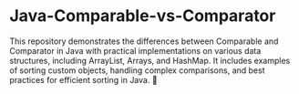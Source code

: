 # Java-Comparable-vs-Comparator
This repository demonstrates the differences between Comparable and Comparator in Java with practical implementations on various data structures, including ArrayList, Arrays, and HashMap. It includes examples of sorting custom objects, handling complex comparisons, and best practices for efficient sorting in Java. 🚀
